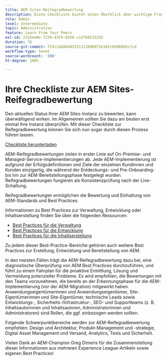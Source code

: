 ```yaml
---
title: AEM Sites-Reifegradbewertung
description: Diese Checkliste bietet einen Überblick über wichtige Fragen, die Sie und Ihr Team bei der Beurteilung des Reifegrads Ihrer AEM Sites-Instanz beantworten sollten.
role: Admin
level: Intermediate
topic: Administration
feature: Learn From Your Peers
exl-id: 22164a0e-7239-43f4-8356-c12f68133255
duration: 76
source-git-commit: f23c2ab86d42531113690df2e342c65060b5c7cd
workflow-type: tm+mt
source-wordcount: '308'
ht-degree: 100%

---
```


# Ihre Checkliste zur AEM Sites-Reifegradbewertung

Den aktuellen Status Ihrer AEM Sites-Instanz zu bewerten, kann überwältigend wirken. Im Allgemeinen sollten Sie dazu am besten erst einmal Ihre Instanz überprüfen. Mit dieser Checkliste zur Reifegradbewertung können Sie sich nun sogar durch diesen Prozess führen lassen.

[Checkliste herunterladen](assets/AEM-Sites-Maturity-Assessment.xlsx)

AEM-Reifegradbewertungen zielen in erster Linie auf On-Premise- und Managed-Service-Implementierungen ab. Jede AEM-Implementierung ist aufgrund der Erfolgsdefinitionen und Ziele der einzelnen Kundinnen und Kunden einzigartig, die während der Entdeckungs- und Pre-Onboarding- bis hin zur AEM-Bereitstellungsphase festgelegt wurden. Reifegradbewertungen fungieren als Konsistenzprüfung nach der Live-Schaltung.

Reifegradbewertungen ermöglichen die Bewertung und Einhaltung von AEM-Standards und Best Practices.

Informationen zu Best Practices zur Verwaltung, Entwicklung oder Inhaltserstellung finden Sie über die folgenden Ressourcen:

* [Best Practices für die Verwaltung](https://experienceleague.adobe.com/docs/experience-manager-65/administering/bestpractices/administer-best-practices.html?lang=de)
* [Best Practices für die Entwicklung](https://experienceleague.adobe.com/docs/experience-manager-65/developing/bestpractices/best-practices.html?lang=de)
* [Best Practices für die Inhaltserstellung](https://experienceleague.adobe.com/docs/experience-manager-65/authoring/authoring/best-practices.html?lang=de)

Zu jedem dieser Best-Practice-Bereiche gehören auch weitere Best Practices zur Erstellung, Entwicklung und Bereitstellung von AEM.

In den meisten Fällen trägt die AEM-Reifegradbewertung dazu bei, eine diagnostische Überprüfung von AEM Best Practices durchzuführen, und führt zu einem Fahrplan für die proaktive Ermittlung, Lösung und Vermeidung potenzieller Probleme. Es wird empfohlen, die Bewertungen mit den Teams vorzunehmen, die bereits an der Erkennungsphase für die AEM-Implementierung (vor der AEM-Migration) mitgewirkt haben. Anwendungseigentümerinnen und Anwendungseigentümer, Site-Eigentümerinnen und Site-Eigentümer, technische Leads sowie Entwicklungs-, Sicherheits-/Infrastruktur-, SEO- und Supportteams (z. B. Inhaltsautorinnen und Inhaltsautoren, Administratorinnen und Administratoren) sind Rollen, die ggf. einbezogen werden sollten.

Folgende Schwerpunktbereiche werden zur AEM-Reifegradbewertung empfohlen: Design und Architektur, Produkt-Management und -strategie, Digital Asset Management und Versand, Analytics, Tests und Sicherheit.

Vielen Dank an AEM-Champion Greg Dimeris für die Zusammenstellung dieser Informationen aus mehreren Experience League-Artikeln sowie eigenen Best Practices!
